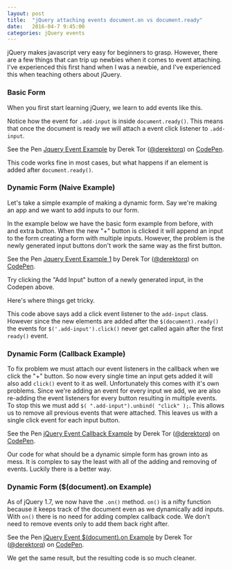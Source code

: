```yaml
---
layout: post
title:  "jQuery attaching events document.on vs document.ready"
date:   2016-04-7 9:45:00
categories: jQuery events
---
```


jQuery makes javascript very easy for beginners to grasp. However, there are a few things that can trip up newbies when it comes to event attaching. I've experienced this first hand when I was a newbie, and I've experienced this when teaching others about jQuery.

### Basic Form

When you first start learning jQuery, we learn to add events like this.

<script src="https://gist.github.com/rundmt/1e2014821f770977faf69f779b123e34.js"></script>

Notice how the event for `.add-input` is inside `document.ready()`. This means that once the document is ready we will attach a event click listener to `.add-input`.

<p data-height="268" data-theme-id="0" data-slug-hash="oxpGeJ" data-default-tab="result" data-user="derektorq" class="codepen">See the Pen <a href="http://codepen.io/derektorq/pen/oxpGeJ/">Jquery Event Example</a> by Derek Tor (<a href="http://codepen.io/derektorq">@derektorq</a>) on <a href="http://codepen.io">CodePen</a>.</p>
<script async src="//assets.codepen.io/assets/embed/ei.js"></script>

This code works fine in most cases, but what happens if an element is added after `document.ready()`.

### Dynamic Form (Naive Example)

Let's take a simple example of making a dynamic form. Say we're making an app and we want to add inputs to our form.

In the example below we have the basic form example from before, with and extra button. When the new "+" button is clicked it will append an input to the form creating a form with multiple inputs. However, the problem is the newly generated input buttons don't work the same way as the first button.

<script src="https://gist.github.com/rundmt/2125be3eb95c983be6cea110087c4018.js"></script>

<p data-height="268" data-theme-id="0" data-slug-hash="aNbYxx" data-default-tab="result" data-user="derektorq" class="codepen">See the Pen <a href="http://codepen.io/derektorq/pen/aNbYxx/">Jquery Event Example 1</a> by Derek Tor (<a href="http://codepen.io/derektorq">@derektorq</a>) on <a href="http://codepen.io">CodePen</a>.</p>
<script async src="//assets.codepen.io/assets/embed/ei.js"></script>

Try clicking the "Add Input" button of a newly generated input, in the Codepen above.

Here's where things get tricky.

This code above says add a click event listener to the `add-input` class. However since the new elements are added after the `$(document).ready()` the events for `$('.add-input').click()` never get called again after the first `ready()` event.

### Dynamic Form (Callback Example)

To fix problem we must attach our event listeners in the callback when we click the "+" button. So now every single time an input gets added it will also add `click()` event to it as well. Unfortunately this comes with it's own problems. Since we're adding an event for every input we add, we are also re-adding the event listeners for every button resulting in multiple events. To stop this we must add `$( ".add-input").unbind( "click" );`. This allows us to remove all previous events that were attached. This leaves us with a single click event for each input button.

<script src="https://gist.github.com/rundmt/d94551175e0b43c85dcd0faa47e4c535.js"></script>

<p data-height="268" data-theme-id="0" data-slug-hash="bpaoLe" data-default-tab="result" data-user="derektorq" class="codepen">See the Pen <a href="http://codepen.io/derektorq/pen/bpaoLe/">jQuery Event Callback Example</a> by Derek Tor (<a href="http://codepen.io/derektorq">@derektorq</a>) on <a href="http://codepen.io">CodePen</a>.</p>
<script async src="//assets.codepen.io/assets/embed/ei.js"></script>


Our code for what should be a dynamic simple form has grown into as mess. It is complex to say the least with all of the adding and removing of events. Luckily there is a better way.

### Dynamic Form ($(document).on Example)

As of jQuery 1.7, we now have the `.on()` method. `on()` is a nifty function because it keeps track of the document even as we dynamically add inputs. With `on()` there is no need for adding complex callback code. We don't need to remove events only to add them back right after.

<script src="https://gist.github.com/rundmt/c7f8ce31935a7655dedcf0b0aa75eeae.js"></script>

<p data-height="268" data-theme-id="0" data-slug-hash="ONzxwN" data-default-tab="result" data-user="derektorq" class="codepen">See the Pen <a href="http://codepen.io/derektorq/pen/ONzxwN/">jQuery Event $(document).on Example</a> by Derek Tor (<a href="http://codepen.io/derektorq">@derektorq</a>) on <a href="http://codepen.io">CodePen</a>.</p>
<script async src="//assets.codepen.io/assets/embed/ei.js"></script>

We get the same result, but the resulting code is so much cleaner.
